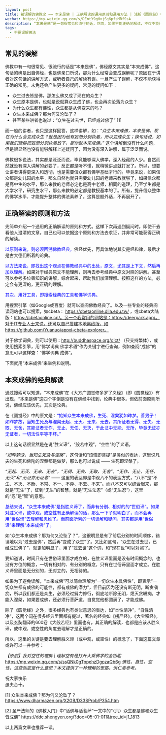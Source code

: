 ```yaml
---
layout: post
title: 被误解的佛教之 —— 本来是佛 | 正确解读的通用原则和通用方法 | 浅析《圆觉经》中的“本来成佛”
wechat: https://mp.weixin.qq.com/s/DEntY9gHvjSg6pfsMRfSsA
description: “本来是佛”是一句很常见和流行的话，然而，如果不能正确地解读，不仅不能树立正见，反而会产生各种疑问，例如“众生过去皆是佛，那怎么佛又成了现在的众生？”。那应该如何正确解读“本来是佛”呢？本文提供了一种思路和参考。
tags:
  - 不要误解佛法
---
```


## 常见的误解

佛教中有一句很常见、很流行的话是“本来是佛”，佛经原文其实是“本来成佛”。这句话的确是出自佛经，也是佛亲口所说，那为什么经常会变成误解呢？原因在于讲者对这句话的讲解方式，或听者自己的解读有误。一旦产生了误解，不仅不能获得正确的知见，未免还会产生更多的疑问，常见的疑问如下：

* 众生过去皆是佛，那怎么佛又成了现在的众生？
* 众生原本是佛，也就是说就算众生成了佛，也会再次沦落为众生？
* 为什么众生都有佛性，众生都是从佛变来的吗？
* 众生本来成佛？那为何又沦坠了？
* 甚至某些讲者也说过：“众生在过去世，已经成过佛了” [1]

而一般的讲者，也只是这样回答，这样讲解，如：*“众生本来成佛，本来是佛，现在为什么会变成众生？就是因为他有妄想分别执着，所以变成众生；换句话说，如果我们能够把妄想分别执着放下，那你就本来成佛。”* 这个讲解倒没有什么问题，但是很显然也没有能够解释上述疑问了，因为没有深入讲解，属于泛泛而说。

佛教很多说法，其实都是泛泛而说，毕竟能够深入佛学，深入经藏的人少。自然而然就没有深入讲解的必要了，反正都是听不懂，就稍微讲点就打发了。所以，想要让讲者讲得更深入和透彻，也是需要信众都有佛学基础才行的。毕竟来说，如果信众都是幼儿园的水平，那么自然也就只需要幼儿园的老师来教就够了，如果信众都是高中生的水平，那么来教的老师必定也是高中老师，相同的道理，乃至学生都是大学水平，研究生水平，那么来教的必定都是教授基本的了。所有，提升信众整体的佛学水平，才能提升整体的佛法素养了。这算是题外话，不再展开了。

## 正确解读的原则和方法

先简单介绍一个通用的正确解读的原则和方式。这样下次再遇到疑问时，即使不去看他人澄清的文章，自己也可以依据这个原则和方法去求证，并非常可能获得正确的解读。

<span style="color:blue">以原则来说，则必须回溯佛教经典。</span>佛经优先，再具体地说其实是经和律，最后才是古大德们所着的论典。

<span style="color:blue">以方法来说，即找出这个观点在佛教经典中的出处，原文，尤其是上下文，然后再加以理解。</span>如果对于经典原文不能理解，则再去参考经典中原文对照的讲解。甚至可以参考多位善知识的讲解，综合起来，帮助我们加深理解。按照这样的方法，必定会有更深的，更正确的理解。

<span style="color:blue">其次，用好工具，即搜索经典的工具和佛学词典。</span>

用搜索引擎（如Google或百度）就可以查阅佛教经典了。以及一些专业的经典阅读网站也可以搜索，如cbeta： https://cbetaonline.dila.edu.tw/ ，或cbeta大陆版：https://cbetaonline.cn/。另一个我常用的网站是：https://deerpark.app/。对于IT专业人士来说，还可以自己搭建本地离线版，如https://github.com/Yuanuo/appxi-cbeta-explorer。

对于佛学词典，则可以使用：http://buddhaspace.org/dict/ （只支持繁体），或使用搜索引擎，用“佛学词典 佛学术语”作为关键字进行查询，例如查阅“成佛”的意思可以这样查：“佛学词典 成佛”。

下面就用“本来成佛”来举例和说明。

## 本来成佛的经典解读

通过搜索可以知道，“本来成佛”在《大方广圆觉修多罗了义经》（即《圆觉经》）有出现，“本来是佛”这四个字倒是没有在佛经中找到，论典中很多。但依前面原则所说，佛经应该优先，其次是论典。

在《圆觉经》中的原文是：<span style="color:blue">“始知众生本来成佛，生死、涅槃犹如昨梦。善男子！如昨梦故，当知生死及与涅槃无起、无灭、无来、无去，其所证者无得、无失、无取、无舍，其能证者无作、无止、无任、无灭，于此证中无能、无所，毕竟无证亦无证者，一切法性平等不坏。”</span>

以上这句话很显然是在说“胜义谛”，“般若中观”，“空性"的了义语。

*“如昨梦故，当知生死及与涅槃”*，这句话和“烦恼即菩提”是类似的表达，这里说凡夫的生死和佛陀的涅槃都是做梦，那么也可以说成 —— 生死即涅槃了。

*“无起、无灭、无来、无去”，“无得、无失、无取、无舍”，“无作、无止、无任、无灭”*和*“无证亦无证者”* —— 这里的表达即是中观八不的表达方式，“八不”是“不生、不灭、不断、不常、不一、不异、不去、不来”。而八不又可以综合起来，那就是“无生”了，证到“无生”的智慧，就是“无生法忍”（或“无生忍”），这里的“忍”是“智”的意思。

<span style="color:blue">总结来说，“众生本来成佛”是指胜义谛了，而非有分别、相对的的“世俗谛”。如果对胜义谛，或中观，或空性有正确解读的话，那么一下子就明白了，而不会再用“世俗谛”去理解和思维了。而前面所列的一切误解和疑问，其实都是用“世俗谛”来理解“本来成佛”了。

如“众生本来成佛？那为何又沦坠了？”，这很明显是有了前后分别的时间顺序，错误地以为“过去是佛”，然后再“变成了众生”了。又比如这句，“众生在过去世，已经成过佛了”，就更加明显了，用了“过去世”这个词，和“现在世”可以对照了。

要知道说，时间只有在世俗谛里面才成立的，在胜义谛里面是没有时间概念的，也没有方位的概念，一切有相对的、有分别的概念，只有在世俗谛里面才成立。在胜义谛里面是无分别的，无对立的，无相待的。

如果为了避免误解，“本来成佛”可以简单理解为“一切众生本具佛性”，即表示“一切众生都有成佛的可能性，都有成佛的潜力”，但目前因为还没有断无明，断贪嗔痴，所以我们都还是众生，必须经过努力修行，彻底地断除无明，熄灭贪瞋痴，才能入涅槃，如果要成佛，还必须行菩萨道，自觉觉他都圆满了，才能成佛。

除了《圆觉经》之外，很多经典也有类似意思的表达，如“本性清净”，“自性清净”，这两个词在很多经典里面都有提过，著名的经典如《楞严经》，《大宝积经》，以及玄奘翻译的600卷《大般若经》里面也有。其正确的解读，也都是应该从胜义谛，或中观，或空性的角度去理解才是正确的。

所以，这里的关键是要去理解胜义谛（或中观，或空性）的概念了，下面这篇文章或许可以一并参考：

*【原创】我对空性的理解 | 理解空有是打开大乘佛学的金钥匙*
https://mp.weixin.qq.com/s/ssQNk0gTppehzDgpzaQb6g
*佛性，自性，空性，这些到底是什么意思？本文提供了一种理解的思路，供仁者参考。*

祝大家快乐<br>
愚夫合十。

[1] 众生本来成佛？那为何又沦坠了？ https://www.dharmazen.org/X2GB/D33SProb/P354.htm

[2] 圣严法师的《佛教入门》中“活佛与活菩萨”一文中的“（六）众生都是佛和众生皆成佛” https://ddc.shengyen.org/?doc=05-01-011&tree_id=j1_1813

以上两篇文章也推荐一读。
